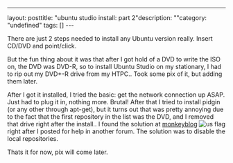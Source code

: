 --- 
layout: posttitle: "ubuntu studio install: part 2"description: ""category: "undefined" tags: [] --- <p>There are just 2 steps needed to install any Ubuntu version really. Insert CD/DVD and point/click.</p> <p>But the fun thing about it was that after I got hold of a DVD to write the ISO on, the DVD was DVD-R, so to install Ubuntu Studio on my stationary, I had to rip out my DVD+-R drive from my HTPC.. Took some pix of it, but adding them later.</p> <p>After I got it installed, I tried the basic: get the network connection up ASAP. Just had to plug it in, nothing more. Brutal! After that I tried to install pidgin (or any other through apt-get), but it turns out that was pretty annoying due to the fact that the first repository in the list was the DVD, and I removed that drive right after the install.. I found the solution at <a href="http://monkeyblog.org/ubuntu/installing/#enabling_extra_repositories">monkeyblog</a> <img src="http://cdn.umedia.no/img/flag/us.png" alt="us flag"/> right after I posted for help in another forum. The solution was to disable the local repositories.</p> <p>Thats it for now, pix will come later.</p>